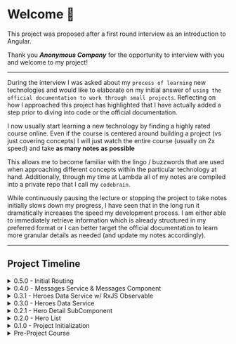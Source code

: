 # Welcome 👋

This project was proposed after a first round interview as an introduction to Angular.

Thank you _**Anonymous Company**_ for the opportunity to interview with you and welcome to my project!

---

During the interview I was asked about my `process of learning` new technologies and would like to elaborate on my initial answer of `using the official documentation to work through small projects`. Reflecting on how I approached this project has highlighted that I have actually added a step prior to diving into code or the official documentation.

I now usually start learning a new technology by finding a highly rated course online. Even if the course is centered around building a project (vs just covering concepts) I will just watch the entire course (usually on 2x speed) and take **as many notes as possible**

This allows me to become familiar with the lingo / buzzwords that are used when approaching different concepts within the particular technology at hand. Additionally, through my time at Lambda all of my notes are compiled into a private repo that I call my `codebrain`.

While continuously pausing the lecture or stopping the project to take notes initially slows down my progress, I have seen that in the long run it dramatically increases the speed my development process. I am either able to immediately retrieve information which is already structured in my preferred format or I can better target the official documentation to learn more granular details as needed (and update my notes accordingly).

---

## Project Timeline

<details>
<summary>0.5.0 - Initial Routing</summary>

1. Added 3 routes to `app-routing.module.ts`
    - path: '' => redirects to '/dashboard'
    - path: 'dashboard' => `DashboardComponent`
    - path: 'heroes' => `HeroesComponent`
2. `app.compoent.html`
    - Replaced `<app-heroes>` element with `<router-outlet>` element
    - Added 2 `routerLinks`
        1. '/heroes'
        2. '/dashboard'
3. Created `DashboardComponent` that is using the `HeroesDataService and rendering the name of heroes from index 1-5

</details>

<details>
<summary>0.4.0 - Messages Service & Messages Component</summary>

1. `message.service.ts` added to services directory
    - Property: array of strings representing a cache of messages
    - Methods
        1. add() => pushes new message into cache
        2. clear() => removes all messages from cache

2. `heroData.service` using `message.service` to log requests for heros
3. `heroes.component` using `message.service` to log when a user selects an individual hero
4. Added `messages` component which is rendering in the `app.component.html` through an `*ngIf` if the messages cache is not empty

Screenshot:  
    <img src="ReadMe_IMGs/0.4.0_MessageService.png" height='300px'>

</details>

<details>
<summary>0.3.1 - Heroes Data Service w/ RxJS Observable</summary>

1. `heroesData.service.ts` is now using RxJS with an `Observable` return type and simulate the asynchronous fetching of data
2. `heroes.component.ts` is subscribing to the returned `Observable` and only updating `this.heroes` when data is returned

</details>

<details>
<summary>0.3.0 - Heroes Data Service</summary>

1. Created `services` directory
    - Added `heroesData.service.ts`
        - `@Injectable()` created the service and defined its injector as the root injector
        - `getHeros()` is returning a mocked array of Hero interface types
    - `heroes.component.ts` is requesting an injection of the `herosData` service and using the service in the `ngInit()` lifecycle method

</details>

<details>
<summary>0.2.1 - Hero Detail SubComponent</summary>

1. `hero-detail` component is now responsible for all logic relating to a selected hero
    - `heroes.component.html` is using `one-way property binding` to pass a a selectedHero to the `hero-detail` component
    - `hero-detail` is recieving the `one-way property binding` through an `@input()` which expects the passed data to be of the Hero interface type
2. `heros` is only responsible for displaying list of heros

- New (truncated and rearranged) `src` directory

```
    ├── src
    │   ├── app
    │   │   ├── app.component.html
    │   │   ├── app.component.less
    │   │   ├── app.component.spec.ts
    │   │   ├── app.component.ts
    │   │   ├── app.module.ts
    │   │   └── heroes
    │   │       ├── hero-detail
    │   │       │   ├── hero-detail.component.html
    │   │       │   ├── hero-detail.component.less
    │   │       │   ├── hero-detail.component.spec.ts
    │   │       │   └── hero-detail.component.ts
    │   │       ├── heroes.component.html
    │   │       ├── heroes.component.less
    │   │       ├── heroes.component.spec.ts
    │   │       └── heroes.component.ts
    │   ├── __mocks__
    │   │   └── heroes.mock.ts
    │   ├── interface
    │   │   └── hero.interface.ts
    │   ├── styles
    │   │   ├── cssReset.css
    │   │   ├── global.less
    │   │   └── variables.less
    │   ├── styles.less
```

</details>

<details>
<summary>0.2.0 - Hero List</summary>

1. Created separate `styles` directory
    - Moved `CSS Reset` & `Global Styles`
    - Added LESS Variables
        - Font Sizing
        - Font Colors
        - Background Colors
2. Mocking array of 10 heros based on imported Hero type interface
3. `heroes.component.html`
    - Rendering unordered list of 10 heroes
    - List styling accommodates up to `id: 10000`
    - on selection of a single hero `*ngIf` displays selected hero content and exposes the ability to upate the selected hero

Screenshot:  
    <img src="ReadMe_IMGs/0.2.0_HeroList.png" height='300px'>
</details>

<details>
<summary>0.1.0 - Project Initialization</summary>

**StartTime:** Early Afternoon - Saturday 10/17

1. Angular CLI Installed w/ `@latest`
    - Angular CLI: 10.1.7
    - Node: 12.14.1
2. App Created
    - No Initial Routing
    - LESS Styling
3. CSS Reset w/ Meyers Reset v2.0

</details>

<details>
<summary>Pre-Project Course</summary>

**Course Name:** [Angular - The Complete Guide (2020 Edition)](https://www.udemy.com/course/the-complete-guide-to-angular-2/)  
**Course Author:** [Maximilian Schwarzmüller](https://www.udemy.com/course/the-complete-guide-to-angular-2/#instructor-1)

**StartTime:** After Internship - Friday 10/16  
**EndTime:** Early Afternoon - Saturday 10/17
</details>
